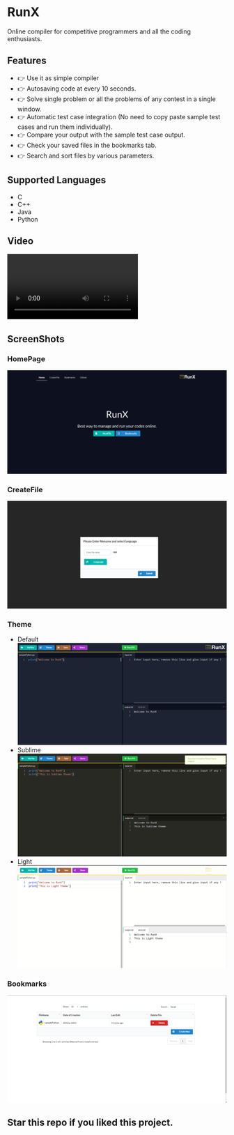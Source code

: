 # RunX
Online compiler for competitive programmers and all the coding enthusiasts.
## Features
* 👉 Use it as simple compiler
* 👉 Autosaving code at every 10 seconds.
* 👉 Solve single problem or all the problems of any contest in a single window.
* 👉 Automatic test case integration (No need to copy paste sample test cases and run them individually). 
* 👉 Compare your output with the sample test case output.
* 👉 Check your saved files in the bookmarks tab.
* 👉 Search and sort files by various parameters.
## Supported Languages
* C
* C++
* Java
* Python
## Video
![Video](./ScreenShots/final_linkedin.mp4)
## ScreenShots
### HomePage
![HomePage](./ScreenShots/HomePage.png)
### CreateFile
![CreateFile](./ScreenShots/CreateFile.png)
### Theme
* Default
![Default](./ScreenShots/Default.png)
* Sublime
![Sublime](./ScreenShots/Sublime.png)
* Light
![Light](./ScreenShots/Light.png)
### Bookmarks
![Bookmarks](./ScreenShots/Bookmarks.png)

## Star this repo if you liked this project.
